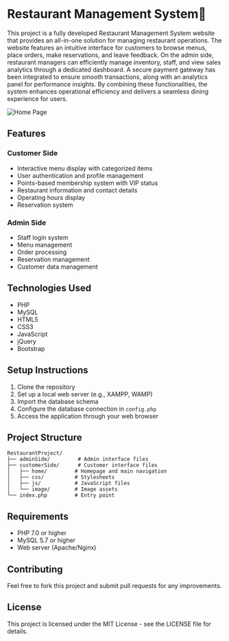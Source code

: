 <h1> Restaurant Management System🍴 </h1>

This project is a fully developed Restaurant Management System website that provides an all-in-one solution for managing restaurant operations. The website features an intuitive interface for customers to browse menus, place orders, make reservations, and leave feedback. On the admin side, restaurant managers can efficiently manage inventory, staff, and view sales analytics through a dedicated dashboard. A secure payment gateway has been integrated to ensure smooth transactions, along with an analytics panel for performance insights. By combining these functionalities, the system enhances operational efficiency and delivers a seamless dining experience for users.

![Home Page](./image/image(1).jpg)

## Features
### Customer Side
- Interactive menu display with categorized items
- User authentication and profile management
- Points-based membership system with VIP status
- Restaurant information and contact details
- Operating hours display
- Reservation system

### Admin Side
- Staff login system
- Menu management
- Order processing
- Reservation management
- Customer data management

## Technologies Used
- PHP
- MySQL
- HTML5
- CSS3
- JavaScript
- jQuery
- Bootstrap

## Setup Instructions

1. Clone the repository
2. Set up a local web server (e.g., XAMPP, WAMP)
3. Import the database schema
4. Configure the database connection in `config.php`
5. Access the application through your web browser

## Project Structure
```
RestaurantProject/
├── adminSide/         # Admin interface files
├── customerSide/      # Customer interface files
│   ├── home/         # Homepage and main navigation
│   ├── css/          # Stylesheets
│   ├── js/           # JavaScript files
│   └── image/        # Image assets
└── index.php         # Entry point
```

## Requirements
- PHP 7.0 or higher
- MySQL 5.7 or higher
- Web server (Apache/Nginx)

## Contributing
Feel free to fork this project and submit pull requests for any improvements.

## License
This project is licensed under the MIT License - see the LICENSE file for details. 
